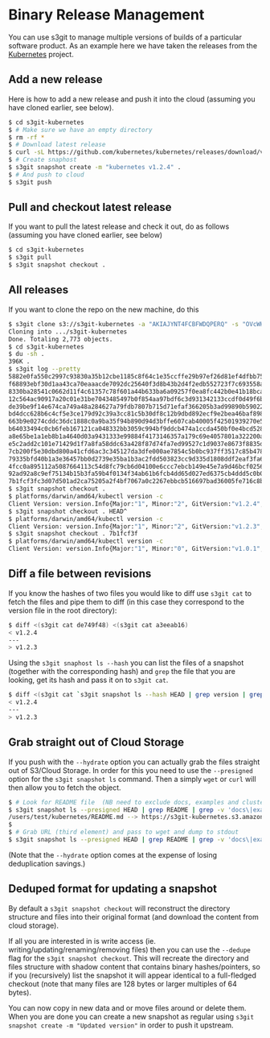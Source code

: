 
Binary Release Management
=========================

You can use s3git to manage multiple versions of builds of a particular software product. As an example here we have taken the releases from the [Kubernetes](https://github.com/kubernetes/kubernetes) project.

Add a new release
-----------------

Here is how to add a new release and push it into the cloud (assuming you have cloned earlier, see below).

```sh
$ cd s3git-kubernetes
$ # Make sure we have an empty directory
$ rm -rf *
$ # Download latest release
$ curl -sL https://github.com/kubernetes/kubernetes/releases/download/v1.2.4/kubernetes.tar.gz | tar xz -C ..
$ # Create snaphost
$ s3git snapshot create -m "kubernetes v1.2.4" .
$ # And push to cloud
$ s3git push
```

Pull and checkout latest release
--------------------------------

If you want to pull the latest release and check it out, do as follows (assuming you have cloned earlier, see below)

```sh
$ cd s3git-kubernetes
$ s3git pull
$ s3git snapshot checkout .
```

All releases
------------

If you want to clone the repo on the new machine, do this

```sh
$ s3git clone s3://s3git-kubernetes -a "AKIAJYNT4FCBFWDQPERQ" -s "OVcWH7ZREUGhZJJAqMq4GVaKDKGW6XyKl80qYvkW"
Cloning into .../s3git-kubernetes
Done. Totaling 2,773 objects.
$ cd s3git-kubernetes
$ du -sh .
396K .
$ s3git log --pretty
5882e0fa550c2997c93830a35b12cbe1185c8f64c1e35ccffe29b97ef26d81ef4dfbb75cd5dfca8993430a82a2f48ff0b7 kubernetes v1.2.4
f68893ebf30d1aa43ca70eaaacde7092dc25640f3d8b43b2d4f2edb552723f7c693558a3ded8bbfe4779b0eca221f93e29 kubernetes v1.2.3
8330ba28541c0662d11f4c61357c78f601a44b633ba6a09257f0ea8fc442b0e41b18bcac4b34a875e4161d5bd921dc6468 kubernetes v1.2.2
12c564ac90917a20c01e31be7043485497b0f854aa97bdf6c3d931342133ccdf0d49f6b7ebd01cca2b7ce50f1de59a3359 kubernetes v1.2.1
de39be9f14e674ca749a48a284627a79fdb7807b715d71efaf366205b3ad99890b59022cdbbbd2c7e6c9ece8ba5ce1f158 kubernetes v1.2.0
bd4dcc628b6c4cf5e3ce179d92c39a3cc81c5b30df8c12b9dbd892ecf9e2bea46baf8980cbfe13a617ab5882bd8a2f5d92 kubernetes v1.1.8
663b9e0274cddc36dc1888c0a9ba35f94b890d94d3bffe607cab40005f42501939270e53fb7b0985e7a0aae3346cc65171 kubernetes v1.1.7
b64033494c0cb6feb167121ca048332bb3059c994bf9ddcb474a1ccda450bf0e4bcd528b4581634dbad619713d563c5944 kubernetes v1.1.4
a8e65be1a1eb8b1a4640d03a9431333e99884f4173146357a179c69e4057801a322200a1b1e73217408e29a331d94e40e1 kubernetes v1.1.3
e5c2add2c101e71429d1f7a8fa58ddc63a428f87d74fa7ed99527c1d9037e8673f8835d3bb207b3eb3f87d8c874564f94d kubernetes v1.1.2
7cb200f5e30dbd800a41cfd6ac3c345127da3dfe000ae7854c5b0bc937ff3517c85b478ecde26affaa5d6b51326ed38715 kubernetes v1.1.1
79335bfd40b1a3e36457bb0d2739e35ba1b3ac2fdd503823cc9d335d1808ddf2eaf3fa65d29ad0559196dbaccb5705e8b8 kubernetes v1.0.7
4fcc0a895112a5087664113c54d8fc79cb6d04100e6ccc7ebcb149e45e7a9d46bcf0256dbe6b9516d5a42c4e861451587d kubernetes v1.0.6
92ad92a8c9ef75134b15b3fa59b4f0134f34ab61b6fcb4dd65d027ed6375cb4ddd5c0b0f063b70c8126cb2548960597674 kubernetes v1.0.3
7b1fcf3fc3d07d501ad2ca75205a2f4bf7067a0c2267ebbcb516697bad36005fe716c8b239ce664e0a6ee1adf36130f328 kubernetes v1.0.1
$ s3git snapshot checkout . 
$ platforms/darwin/amd64/kubectl version -c
Client Version: version.Info{Major:"1", Minor:"2", GitVersion:"v1.2.4", GitCommit:"3eed1e3be6848b877ff80a93da3785d9034d0a4f", GitTreeState:"clean"}
$ s3git snapshot checkout . HEAD^
$ platforms/darwin/amd64/kubectl version -c
Client Version: version.Info{Major:"1", Minor:"2", GitVersion:"v1.2.3", GitCommit:"882d296a99218da8f6b2a340eb0e81c69e66ecc7", GitTreeState:"clean"}
$ s3git snapshot checkout . 7b1fcf3f
$ platforms/darwin/amd64/kubectl version -c
Client Version: version.Info{Major:"1", Minor:"0", GitVersion:"v1.0.1", GitCommit:"6a5c06e3d1eb27a6310a09270e4a5fb1afa93e74", GitTreeState:"clean"}
```

Diff a file between revisions
-----------------------------

If you know the hashes of two files you would like to diff use `s3git cat` to fetch the files and pipe them to diff (in this case they correspond to the version file in the root directory):

```sh
$ diff <(s3git cat de749f48) <(s3git cat a3eeab16)
< v1.2.4
---
> v1.2.3
```

Using the `s3git snaphost ls --hash` you can list the files of a snapshot (together with the corresponding hash) and `grep` the file that you are looking, get its hash and pass it on to `s3git cat`.

```sh
$ diff <(s3git cat `s3git snapshot ls --hash HEAD | grep version | grep -v docs | awk '{print $2}'`) <(s3git cat `s3git snapshot ls --hash HEAD^ | grep version | grep -v docs | awk '{print $2}'`)
< v1.2.4
---
> v1.2.3
```

Grab straight out of Cloud Storage
----------------------------------

If you push with the `--hydrate` option you can actually grab the files straight out of S3/Cloud Storage. In order for this you need to use the `--presigned` option for the `s3git snapshot ls` command. Then a simply `wget` or `curl` will then allow you to fetch the object.

```sh
$ # Look for README file  (NB need to exclude docs, examples and cluster subdirs as these contain READMEs as well)
$ s3git snapshot ls --presigned HEAD | grep README | grep -v 'docs\|examples\|cluster'
/users/test/kubernetes/README.md --> https://s3git-kubernetes.s3.amazonaws.com/dc8f38d3866bc8958d13fd6f35ffbb117dcafe6670a49a6df2ea8b1d20df069bf89e6184925516d46ca009623d9c03238e6d7699c41c310fda7f9c1fa84ecd1c?X-Amz-Algorithm=AWS4-HMAC-SHA256&X-Amz-Credential=AKIAJYNT4FCBFWDQPERQ%2F20160526%2Fus-east-1%2Fs3%2Faws4_request&X-Amz-Date=20160526T082654Z&X-Amz-Expires=3600&X-Amz-SignedHeaders=host&X-Amz-Signature=fe43befb292a1e570b99a8633756b6746113d609e64cd59de14e3426f7e41a00
$
$ # Grab URL (third element) and pass to wget and dump to stdout
$ s3git snapshot ls --presigned HEAD | grep README | grep -v 'docs\|examples\|cluster' | awk '{print $3}' | wget -i - -O - -q
```

(Note that the `--hydrate` option comes at the expense of losing deduplication savings.)

Deduped format for updating a snapshot
--------------------------------------

By default a `s3git snapshot checkout` will reconstruct the directory structure and files into their original format (and download the content from cloud storage).

If all you are interested in is write access (ie. writing/updating/renaming/removing files) then you can use the `--dedupe` flag for the `s3git snapshot checkout`. This will recreate the directory and files structure with shadow content that contains binary hashes/pointers, so if you (recursively) list the snapshot it will appear identical to a full-fledged checkout (note that many files are 128 bytes or larger multiples of 64 bytes).

You can now copy in new data and or move files around or delete them. When you are done you can create a new snapshot as regular using `s3git snapshot create -m "Updated version"` in order to push it upstream.

